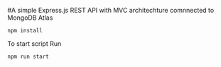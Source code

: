 #A simple Express.js REST API  with MVC architechture comnnected to MongoDB Atlas
```
npm install 
```

To start script Run 
```
npm run start
```
